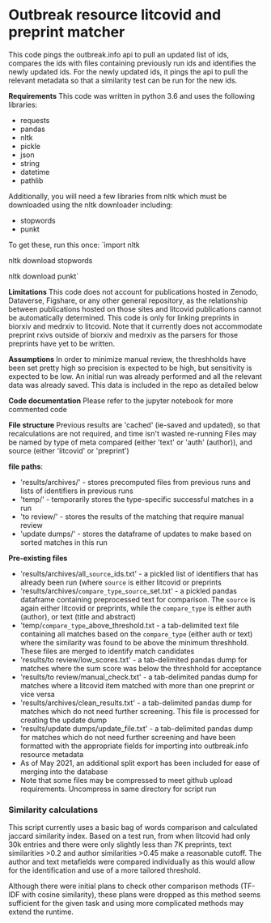 # Outbreak resource litcovid and preprint matcher

This code pings the outbreak.info api to pull an updated list of ids, compares the ids with files containing previously run ids and identifies the newly updated ids. For the newly updated ids, it pings the api to pull the relevant metadata so that a similarity test can be run for the new ids.

**Requirements**
This code was written in python 3.6 and uses the following libraries:
* requests
* pandas
* nltk
* pickle
* json
* string
* datetime
* pathlib

Additionally, you will need a few libraries from nltk which must be downloaded using the nltk downloader including:
* stopwords
* punkt

To get these, run this once:
`import nltk

nltk download stopwords

nltk download punkt`


**Limitations**
This code does not account for publications hosted in Zenodo, Dataverse, Figshare, or any other general repository, as the relationship between publications hosted on those sites and litcovid publications cannot be automatically determined.  This code is only for linking preprints in biorxiv and medrxiv to litcovid. Note that it currently does not accommodate preprint rxivs outside of biorxiv and medrxiv as the parsers for those preprints have yet to be written.

**Assumptions**
In order to minimize manual review, the threshholds have been set pretty high so precision is expected to be high, but sensitivity is expected to be low. An initial run was already performed and all the relevant data was already saved.  This data is included in the repo as detailed below

**Code documentation**
Please refer to the jupyter notebook for more commented code

**File structure**
Previous results are 'cached' (ie-saved and updated), so that recalculations are not required, and time isn't wasted re-running
Files may be named by type of meta compared (either 'text' or 'auth' (author)), and source (either 'litcovid' or 'preprint')

**file paths**:
* 'results/archives/' - stores precomputed files from previous runs and lists of identifiers in previous runs
* 'temp/' - temporarily stores the type-specific successful matches in a run
* 'to review/' - stores the results of the matching that require manual review
* 'update dumps/' - stores the dataframe of updates to make based on sorted matches in this run

**Pre-existing files**
* 'results/archives/all_`source`_ids.txt' - a pickled list of identifiers that has already been run (where `source` is either litcovid or preprints
* 'results/archives/`compare_type`_`source`_set.txt' - a pickled pandas dataframe containing preprocessed text for comparison. The `source` is again either litcovid or preprints, while the `compare_type` is either auth (author), or text (title and abstract)
* 'temp/`compare_type`_above_threshold.txt - a tab-delimited text file containing all matches based on the `compare_type` (either auth or text) where the similarity was found to be above the minimum threshhold. These files are merged to identify match candidates
* 'results/to review/low_scores.txt' - a tab-delimited pandas dump for matches where the sum score was below the threshhold for acceptance
* 'results/to review/manual_check.txt' - a tab-delimited pandas dump for matches where a litcovid item matched with more than one preprint or vice versa
* 'results/archives/clean_results.txt' - a tab-delimited pandas dump for matches which do not need further screening. This file is processed for creating the update dump
* 'results/update dumps/update_file.txt' - a tab-delimited pandas dump for matches which do not need further screening and have been formatted with the appropriate fields for importing into outbreak.info resource metadata
* As of May 2021, an additional split export has been included for ease of merging into the database
* Note that some files may be compressed to meet github upload requirements. Uncompress in same directory for script run

### Similarity calculations
This script currently uses a basic bag of words comparison and calculated jaccard similarity index. 
Based on a test run, from when litcovid had only 30k entries and there were only slightly less than 7K preprints, text similarities >0.2 and author similarities >0.45 make a reasonable cutoff. The author and text metafields were compared individually as this would allow for the identification and use of a more tailored threshold. 

Although there were initial plans to check other comparison methods (TF-IDF with cosine similarity), these plans were dropped as this method seems sufficient for the given task and using more complicated methods may extend the runtime.


